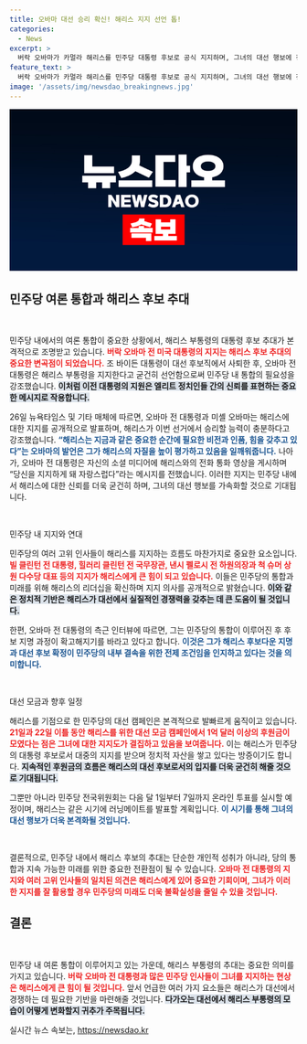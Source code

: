 ```yaml
---
title: 오바마 대선 승리 확신! 해리스 지지 선언 톱!
categories:
  - News
excerpt: >
  버락 오바마가 카멀라 해리스를 민주당 대통령 후보로 공식 지지하며, 그녀의 대선 행보에 청신호가 켜졌다! 민주당 내 지지 결집이 가속화되는 가운데, 해리스는 역사적인 순간을 준비 중이다. 클릭하고 더 알아보세요!
feature_text: >
  버락 오바마가 카멀라 해리스를 민주당 대통령 후보로 공식 지지하며, 그녀의 대선 행보에 청신호가 켜졌다! 민주당 내 지지 결집이 가속화되는 가운데, 해리스는 역사적인 순간을 준비 중이다. 클릭하고 더 알아보세요!
image: '/assets/img/newsdao_breakingnews.jpg'
---
```


<p><img src="/assets/img/newsdao_breakingnews.jpg" alt="bookingtag 속보" /></p>

<h2 data-ke-size="size26">민주당 여론 통합과 해리스 후보 추대</h2>

<p data-ke-size="size16">&nbsp;</p>

<p>민주당 내에서의 여론 통합이 중요한 상황에서, 해리스 부통령의 대통령 후보 추대가 본격적으로 조명받고 있습니다. <b><span style="color: #ee2323;">버락 오바마 전 미국 대통령의 지지는 해리스 후보 추대의 중요한 변곡점이 되었습니다.</span></b> 조 바이든 대통령이 대선 후보직에서 사퇴한 후, 오바마 전 대통령은 해리스 부통령을 지지한다고 굳건히 선언함으로써 민주당 내 통합의 필요성을 강조했습니다. <b><span style="background-color: #21538527;">이처럼 이전 대통령의 지원은 엘리트 정치인들 간의 신뢰를 표현하는 중요한 메시지로 작용합니다.</span></b> </p>

<p>26일 뉴욕타임스 및 기타 매체에 따르면, 오바마 전 대통령과 미셸 오바마는 해리스에 대한 지지를 공개적으로 발표하며, 해리스가 이번 선거에서 승리할 능력이 충분하다고 강조했습니다. <b><span style="color: #1a5490;">“해리스는 지금과 같은 중요한 순간에 필요한 비전과 인품, 힘을 갖추고 있다”는 오바마의 발언은 그가 해리스의 자질을 높이 평가하고 있음을 일깨워줍니다.</span></b> 나아가, 오바마 전 대통령은 자신의 소셜 미디어에 해리스와의 전화 통화 영상을 게시하며 “당신을 지지하게 돼 자랑스럽다”라는 메시지를 전했습니다. 이러한 지지는 민주당 내에서 해리스에 대한 신뢰를 더욱 굳건히 하며, 그녀의 대선 행보를 가속화할 것으로 기대됩니다.</p>

<p data-ke-size="size16">&nbsp;</p>

<p>민주당 내 지지와 연대</p>

<p>민주당의 여러 고위 인사들이 해리스를 지지하는 흐름도 마찬가지로 중요한 요소입니다. <b><span style="color: #ee2323;">빌 클린턴 전 대통령, 힐러리 클린턴 전 국무장관, 낸시 펠로시 전 하원의장과 척 슈머 상원 다수당 대표 등의 지지가 해리스에게 큰 힘이 되고 있습니다.</span></b> 이들은 민주당의 통합과 미래를 위해 해리스의 리더십을 확신하며 지지 의사를 공개적으로 밝혔습니다. <b><span style="background-color: #21538527;">이와 같은 정치적 기반은 해리스가 대선에서 실질적인 경쟁력을 갖추는 데 큰 도움이 될 것입니다.</span></b></p>

<p>한편, 오바마 전 대통령의 측근 인터뷰에 따르면, 그는 민주당의 통합이 이루어진 후 후보 지명 과정이 확고해지기를 바라고 있다고 합니다. <b><span style="color: #1a5490;">이것은 그가 해리스 후보다운 지명과 대선 후보 확정이 민주당의 내부 결속을 위한 전제 조건임을 인지하고 있다는 것을 의미합니다.</span></b> </p>

<p data-ke-size="size16">&nbsp;</p>

<p>대선 모금과 향후 일정</p>

<p>해리스를 기점으로 한 민주당의 대선 캠페인은 본격적으로 발빠르게 움직이고 있습니다. <b><span style="color: #ee2323;">21일과 22일 이틀 동안 해리스를 위한 대선 모금 캠페인에서 1억 달러 이상의 후원금이 모였다는 점은 그녀에 대한 지지도가 결집하고 있음을 보여줍니다.</span></b> 이는 해리스가 민주당의 대통령 후보로서 대중의 지지를 받으며 정치적 자산을 쌓고 있다는 방증이기도 합니다. <b><span style="background-color: #21538527;">지속적인 후원금의 흐름은 해리스의 대선 후보로서의 입지를 더욱 굳건히 해줄 것으로 기대됩니다.</span></b> </p>

<p>그뿐만 아니라 민주당 전국위원회는 다음 달 1일부터 7일까지 온라인 투표를 실시할 예정이며, 해리스는 같은 시기에 러닝메이트를 발표할 계획입니다. <b><span style="color: #1a5490;">이 시기를 통해 그녀의 대선 행보가 더욱 본격화될 것입니다.</span></b></p>

<p data-ke-size="size16">&nbsp;</p>

<p>결론적으로, 민주당 내에서 해리스 후보의 추대는 단순한 개인적 성취가 아니라, 당의 통합과 지속 가능한 미래를 위한 중요한 전환점이 될 수 있습니다. <b><span style="color: #ee2323;">오바마 전 대통령의 지지와 여러 고위 인사들의 일치된 의견은 해리스에게 있어 중요한 기회이며, 그녀가 이러한 지지를 잘 활용할 경우 민주당의 미래도 더욱 불확실성을 줄일 수 있을 것입니다.</span></b> </p>

<h2>결론</h2>

<p data-ke-size="size16">&nbsp;</p>

<p>민주당 내 여론 통합이 이루어지고 있는 가운데, 해리스 부통령의 추대는 중요한 의미를 가지고 있습니다. <b><span style="color: #ee2323;">버락 오바마 전 대통령과 많은 민주당 인사들이 그녀를 지지하는 현상은 해리스에게 큰 힘이 될 것입니다.</span></b> 앞서 언급한 여러 가지 요소들은 해리스가 대선에서 경쟁하는 데 필요한 기반을 마련해줄 것입니다. <b><span style="background-color: #21538527;">다가오는 대선에서 해리스 부통령의 모습이 어떻게 변화할지 귀추가 주목됩니다.</span></b></p>
실시간 뉴스 속보는, <a href="https://newsdao.kr" rel="dofollow">https://newsdao.kr</a>


